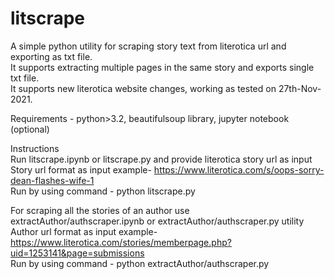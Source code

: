# litscrape
A simple python utility for scraping story text from literotica url and exporting as txt file.  
It supports extracting multiple pages in the same story and exports single txt file.  
It supports new literotica website changes, working as tested on 27th-Nov-2021.  

Requirements - python>3.2, beautifulsoup library, jupyter notebook (optional)
  
Instructions  
Run litscrape.ipynb or litscrape.py and provide literotica story url as input   
Story url format as input example- https://www.literotica.com/s/oops-sorry-dean-flashes-wife-1   
Run by using command - python litscrape.py  

For scraping all the stories of an author use extractAuthor/authscraper.ipynb  or extractAuthor/authscraper.py utility   
Author url format as input example- https://www.literotica.com/stories/memberpage.php?uid=1253141&page=submissions   
Run by using command - python extractAuthor/authscraper.py  